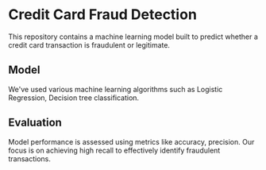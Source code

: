 # Credit Card Fraud Detection
This repository contains a machine learning model built to predict whether a credit card transaction is fraudulent or legitimate.

## Model
We've used various machine learning algorithms such as Logistic Regression, Decision tree classification.

## Evaluation
Model performance is assessed using metrics like accuracy, precision. Our focus is on achieving high recall to effectively identify fraudulent transactions.
